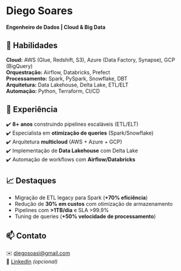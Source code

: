 # Diego Soares  
**Engenheiro de Dados | Cloud & Big Data**  

## 🔧 Habilidades  
**Cloud:** AWS (Glue, Redshift, S3), Azure (Data Factory, Synapse), GCP (BigQuery)  
**Orquestração:** Airflow, Databricks, Prefect  
**Processamento:** Spark, PySpark, Snowflake, DBT  
**Arquitetura:** Data Lakehouse, Delta Lake, ETL/ELT  
**Automação:** Python, Terraform, CI/CD  

## 🚀 Experiência  
✔️ **8+ anos** construindo pipelines escaláveis (ETL/ELT)  
✔️ Especialista em **otimização de queries** (Spark/Snowflake)  
✔️ Arquitetura **multicloud** (AWS + Azure + GCP)  
✔️ Implementação de **Data Lakehouse** com Delta Lake  
✔️ Automação de workflows com **Airflow/Databricks**  

## 📈 Destaques  
- Migração de ETL legacy para Spark (**+70% eficiência**)  
- Redução de **30% em custos** com otimização de armazenamento  
- Pipelines com **>1TB/dia** e SLA >99.9%  
- Tuning de queries (**+50% velocidade de processamento**)  

## 📫 Contato  
✉️ diegosoasi@gmail.com  
🔗 [LinkedIn](#) *(opcional)*  
